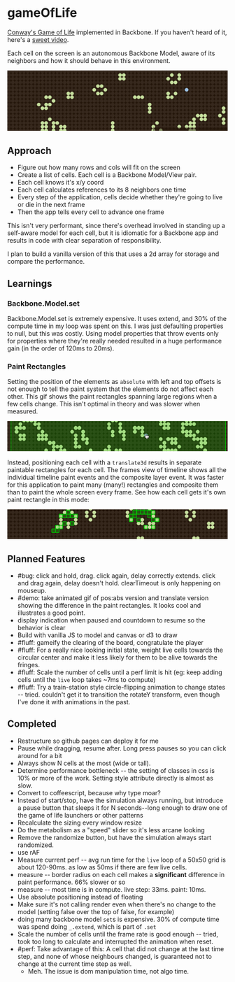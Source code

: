gameOfLife
==========

[Conway's Game of Life](http://en.wikipedia.org/wiki/Conway_game_of_life) implemented in Backbone. If you haven't heard of it, here's a [sweet video](https://www.youtube.com/watch?v=C2vgICfQawE).

Each cell on the screen is an autonomous Backbone Model, aware of its neighbors and how it should behave in this environment.

[![Animated gif of game in action.](/img/interacting.gif?raw=true)](http://simpleascouldbe.github.io/gameOfLife/)

## Approach

* Figure out how many rows and cols will fit on the screen
* Create a list of cells. Each cell is a Backbone Model/View pair.
* Each cell knows it's x/y coord
* Each cell calculates references to its 8 neighbors one time
* Every step of the application, cells decide whether they're going to live or die in the next frame
* Then the app tells every cell to advance one frame

This isn't very performant, since there's overhead involved in standing up a self-aware model for each cell,
but it is idiomatic for a Backbone app and results in code with clear separation of responsibility.

I plan to build a vanilla version of this that uses a 2d array for storage and compare the performance.

## Learnings

### Backbone.Model.set

Backbone.Model.set is extremely expensive. It uses extend, and 30% of the compute time in my loop was spent on this. I was just defaulting properties to null, but this was costly.
Using model properties that throw events only for properties where they're really needed resulted in a huge performance gain (in the order of 120ms to 20ms).

### Paint Rectangles

Setting the position of the elements as `absolute` with left and top offsets is not enough to tell the paint system that the elements do not affect each other.
This gif shows the paint rectangles spanning large regions when a few cells change. This isn't optimal in theory and was slower when measured.

![Animated gif of game in action.](/img/paintRegions.gif?raw=true)

Instead, positioning each cell with a `translate3d` results in separate paintable rectangles for each cell. The frames view of timeline shows all the individual timeline paint events and the composite layer event.
It was faster for this application to paint many (many!) rectangles and composite them than to paint the whole screen every frame. See how each cell gets it's own paint rectangle in this mode:

![Animated gif of game in action.](/img/paintEachCell.gif?raw=true)

## Planned Features

* #bug: click and hold, drag. click again, delay correctly extends. click and drag again, delay doesn't hold. clearTimeout is only happening on mouseup.
* #demo: take animated gif of pos:abs version and translate version showing the difference in the paint rectangles. It looks cool and illustrates a good point.
* display indication when paused and countdown to resume so the behavior is clear
* Build with vanilla JS to model and canvas or d3 to draw
* #fluff: gameify the clearing of the board, congratulate the player
* #fluff: For a really nice looking initial state, weight live cells towards the circular center and make it less likely for them to be alive towards the fringes.
* #fluff: Scale the number of cells until a perf limit is hit (eg: keep adding cells until the `live` loop takes ~7ms to compute)
* #fluff: Try a train-station style circle-flipping animation to change states -- tried. couldn't get it to transition the rotateY transform, even though I've done it with animations in the past.


## Completed

* Restructure so github pages can deploy it for me
* Pause while dragging, resume after. Long press pauses so you can click around for a bit
* Always show N cells at the most (wide or tall).
* Determine performance bottleneck -- the setting of classes in css is 10% or more of the work. Setting style attribute directly is almost as slow.
* Convert to coffeescript, because why type moar?
* Instead of start/stop, have the simulation always running, but introduce a pause button that sleeps it for N seconds--long enough to draw one of the game of life launchers or other patterns
* Recalculate the sizing every window resize
* Do the metabolism as a "speed" slider so it's less arcane looking
* Remove the randomize button, but have the simulation always start randomized.
* use rAF
* Measure current perf -- avg run time for the `live` loop of a 50x50 grid is about 120-90ms. as low as 50ms if there are few live cells.
* measure -- border radius on each cell makes a **significant** difference in paint performance. 66% slower or so
* measure -- most time is in compute. live step: 33ms. paint: 10ms.
* Use absolute positioning instead of floating
* Make sure it's not calling render even when there's no change to the model (setting false over the top of false, for example)
* doing many backbone model `set`s is expensive. 30% of compute time was spend doing `_.extend`, which is part of `.set`
* Scale the number of cells until the frame rate is good enough -- tried, took too long to calculate and interrupted the animation when reset.
* #perf: Take advantage of this: A cell that did not change at the last time step, and none of whose neighbours changed, is guaranteed not to change at the current time step as well.
  * Meh. The issue is dom manipulation time, not algo time.

